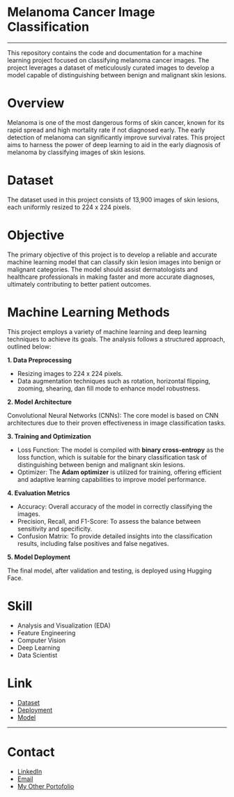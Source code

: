 
# Melanoma Cancer Image Classification
---
This repository contains the code and documentation for a machine learning project focused on classifying melanoma cancer images. The project leverages a dataset of meticulously curated images to develop a model capable of distinguishing between benign and malignant skin lesions.

# Overview
Melanoma is one of the most dangerous forms of skin cancer, known for its rapid spread and high mortality rate if not diagnosed early. The early detection of melanoma can significantly improve survival rates. This project aims to harness the power of deep learning to aid in the early diagnosis of melanoma by classifying images of skin lesions.

# Dataset
The dataset used in this project consists of 13,900 images of skin lesions, each uniformly resized to 224 x 224 pixels. 

# Objective
The primary objective of this project is to develop a reliable and accurate machine learning model that can classify skin lesion images into benign or malignant categories. The model should assist dermatologists and healthcare professionals in making faster and more accurate diagnoses, ultimately contributing to better patient outcomes.

# Machine Learning Methods
This project employs a variety of machine learning and deep learning techniques to achieve its goals. The analysis follows a structured approach, outlined below:

**1. Data Preprocessing**

- Resizing images to 224 x 224 pixels.
- Data augmentation techniques such as rotation, horizontal flipping, zooming, shearing, dan fill mode to enhance model robustness.

**2. Model Architecture**

Convolutional Neural Networks (CNNs): The core model is based on CNN architectures due to their proven effectiveness in image classification tasks.

**3. Training and Optimization**

- Loss Function: The model is compiled with **binary cross-entropy** as the loss function, which is suitable for the binary classification task of distinguishing between benign and malignant skin lesions.
- Optimizer: The **Adam optimizer** is utilized for training, offering efficient and adaptive learning capabilities to improve model performance.

**4. Evaluation Metrics**

- Accuracy: Overall accuracy of the model in correctly classifying the images.
- Precision, Recall, and F1-Score: To assess the balance between sensitivity and specificity.
- Confusion Matrix: To provide detailed insights into the classification results, including false positives and false negatives.

**5. Model Deployment**

The final model, after validation and testing, is deployed using Hugging Face.

# Skill
- Analysis and Visualization (EDA)
- Feature Engineering
- Computer Vision
- Deep Learning
- Data Scientist

# Link
- [Dataset](https://www.kaggle.com/datasets/bhaveshmittal/melanoma-cancer-dataset/data)
- [Deployment](https://huggingface.co/spaces/tasyamla/Melanoma_Cancer_Classification)
- [Model](https://drive.google.com/drive/folders/1pZraK1Z31hiKSkeRNlQKCv870ZyPraFU?usp=drive_link)
---

# Contact
- [LinkedIn](https://www.linkedin.com/in/tasyamla/)
- [Email](mailto:tsyamalia04@gmail.com)
- [My Other Portofolio](https://drive.google.com/file/d/1IlR4obHCGwR55E_c9mcdsSrcAv2CXMRB/view)
